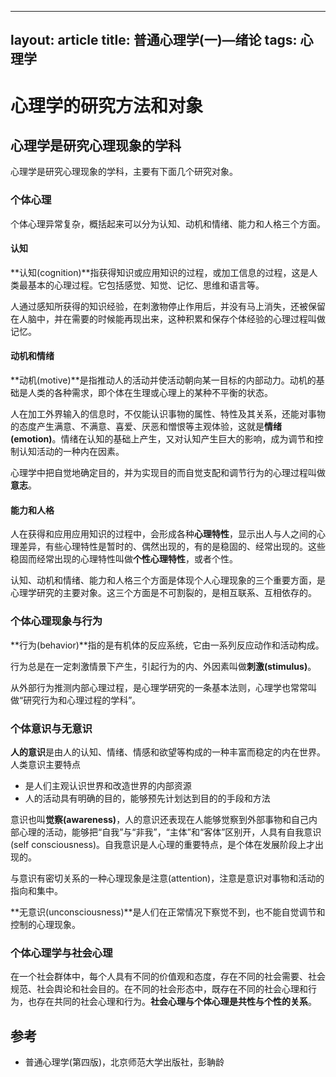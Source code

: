  ---
layout: article
title: 普通心理学(一)—绪论
tags: 心理学
---

# 心理学的研究方法和对象

## 心理学是研究心理现象的学科

心理学是研究心理现象的学科，主要有下面几个研究对象。

### 个体心理

个体心理异常复杂，概括起来可以分为认知、动机和情绪、能力和人格三个方面。

<!--more-->

#### 认知

**认知(cognition)**指获得知识或应用知识的过程，或加工信息的过程，这是人类最基本的心理过程。它包括感觉、知觉、记忆、思维和语言等。

人通过感知所获得的知识经验，在刺激物停止作用后，并没有马上消失，还被保留在人脑中，并在需要的时候能再现出来，这种积累和保存个体经验的心理过程叫做记忆。

#### 动机和情绪

**动机(motive)**是指推动人的活动并使活动朝向某一目标的内部动力。动机的基础是人类的各种需求，即个体在生理或心理上的某种不平衡的状态。

人在加工外界输入的信息时，不仅能认识事物的属性、特性及其关系，还能对事物的态度产生满意、不满意、喜爱、厌恶和憎恨等主观体验，这就是**情绪(emotion)**。情绪在认知的基础上产生，又对认知产生巨大的影响，成为调节和控制认知活动的一种内在因素。

心理学中把自觉地确定目的，并为实现目的而自觉支配和调节行为的心理过程叫做**意志**。

#### 能力和人格

人在获得和应用应用知识的过程中，会形成各种**心理特性**，显示出人与人之间的心理差异，有些心理特性是暂时的、偶然出现的，有的是稳固的、经常出现的。这些稳固而经常出现的心理特性叫做**个性心理特性**，或者个性。

认知、动机和情绪、能力和人格三个方面是体现个人心理现象的三个重要方面，是心理学研究的主要对象。这三个方面是不可割裂的，是相互联系、互相依存的。

### 个体心理现象与行为

**行为(behavior)**指的是有机体的反应系统，它由一系列反应动作和活动构成。

行为总是在一定刺激情景下产生，引起行为的内、外因素叫做**刺激(stimulus)**。

从外部行为推测内部心理过程，是心理学研究的一条基本法则，心理学也常常叫做“研究行为和心理过程的学科”。

### 个体意识与无意识

**人的意识**是由人的认知、情绪、情感和欲望等构成的一种丰富而稳定的内在世界。人类意识主要特点

+ 是人们主观认识世界和改造世界的内部资源
+ 人的活动具有明确的目的，能够预先计划达到目的的手段和方法

意识也叫**觉察(awareness)**，人的意识还表现在人能够觉察到外部事物和自己内部心理的活动，能够把“自我”与“非我”，“主体”和“客体”区别开，人具有自我意识(self consciousness)。自我意识是人心理的重要特点，是个体在发展阶段上才出现的。

与意识有密切关系的一种心理现象是注意(attention)，注意是意识对事物和活动的指向和集中。

**无意识(unconsciousness)**是人们在正常情况下察觉不到，也不能自觉调节和控制的心理现象。

### 个体心理学与社会心理

在一个社会群体中，每个人具有不同的价值观和态度，存在不同的社会需要、社会规范、社会舆论和社会目的。在不同的社会形态中，既存在不同的社会心理和行为，也存在共同的社会心理和行为。**社会心理与个体心理是共性与个性的关系**。

## 参考
+ 普通心理学(第四版)，北京师范大学出版社，彭聃龄
